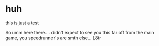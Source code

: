 # huh
this is just a test

So umm here there.... didn't expect to see you this far off from the main game, you speedrunner's are smth else... L8tr
